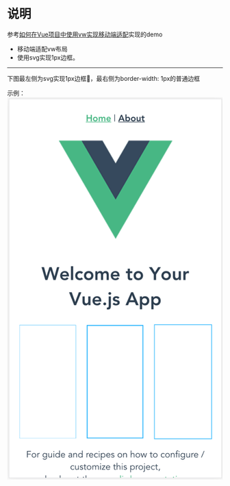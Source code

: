 # 说明 #

参考[如何在Vue项目中使用vw实现移动端适配](https://www.w3cplus.com/mobile/vw-layout-in-vue.html)实现的demo


* 移动端适配vw布局
* 使用svg实现1px边框。

***

下图最左侧为svg实现1px边框，最右侧为border-width: 1px的普通边框

示例：
![Alt 示例图片](/example.png)